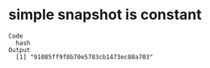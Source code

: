 # simple snapshot is constant

    Code
      hash
    Output
      [1] "91085ff9f8b70e5783cb1473ec88a703"

